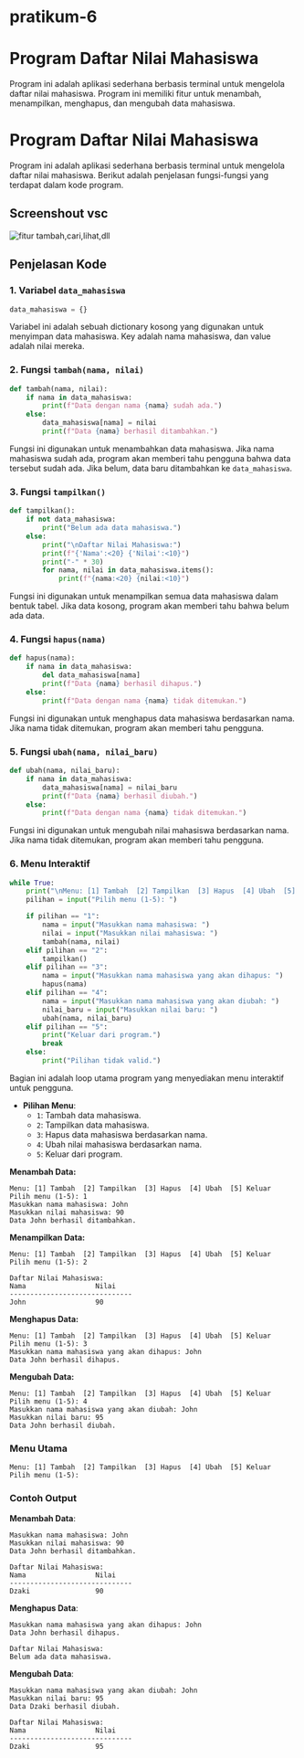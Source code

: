 # pratikum-6

# Program Daftar Nilai Mahasiswa

Program ini adalah aplikasi sederhana berbasis terminal untuk mengelola daftar nilai mahasiswa.
Program ini memiliki fitur untuk menambah, menampilkan, menghapus, dan mengubah data mahasiswa.


# Program Daftar Nilai Mahasiswa

Program ini adalah aplikasi sederhana berbasis terminal untuk mengelola daftar nilai mahasiswa.
Berikut adalah penjelasan fungsi-fungsi yang terdapat dalam kode program.
## Screenshout vsc

![fitur tambah,cari,lihat,dll](https://github.com/user-attachments/assets/10ef2acb-8396-41d0-9053-ad0e0bf0f196)

## Penjelasan Kode

### 1. Variabel `data_mahasiswa`
```python
data_mahasiswa = {}
```
Variabel ini adalah sebuah dictionary kosong yang digunakan untuk menyimpan data mahasiswa. 
Key adalah nama mahasiswa, dan value adalah nilai mereka.

### 2. Fungsi `tambah(nama, nilai)`
```python
def tambah(nama, nilai):
    if nama in data_mahasiswa:
        print(f"Data dengan nama {nama} sudah ada.")
    else:
        data_mahasiswa[nama] = nilai
        print(f"Data {nama} berhasil ditambahkan.")
```
Fungsi ini digunakan untuk menambahkan data mahasiswa. Jika nama mahasiswa sudah ada, program akan memberi tahu pengguna bahwa data tersebut sudah ada. Jika belum, data baru ditambahkan ke `data_mahasiswa`.

### 3. Fungsi `tampilkan()`
```python
def tampilkan():
    if not data_mahasiswa:
        print("Belum ada data mahasiswa.")
    else:
        print("\nDaftar Nilai Mahasiswa:")
        print(f"{'Nama':<20} {'Nilai':<10}")
        print("-" * 30)
        for nama, nilai in data_mahasiswa.items():
            print(f"{nama:<20} {nilai:<10}")
```
Fungsi ini digunakan untuk menampilkan semua data mahasiswa dalam bentuk tabel. 
Jika data kosong, program akan memberi tahu bahwa belum ada data.

### 4. Fungsi `hapus(nama)`
```python
def hapus(nama):
    if nama in data_mahasiswa:
        del data_mahasiswa[nama]
        print(f"Data {nama} berhasil dihapus.")
    else:
        print(f"Data dengan nama {nama} tidak ditemukan.")
```
Fungsi ini digunakan untuk menghapus data mahasiswa berdasarkan nama. 
Jika nama tidak ditemukan, program akan memberi tahu pengguna.

### 5. Fungsi `ubah(nama, nilai_baru)`
```python
def ubah(nama, nilai_baru):
    if nama in data_mahasiswa:
        data_mahasiswa[nama] = nilai_baru
        print(f"Data {nama} berhasil diubah.")
    else:
        print(f"Data dengan nama {nama} tidak ditemukan.")
```
Fungsi ini digunakan untuk mengubah nilai mahasiswa berdasarkan nama. 
Jika nama tidak ditemukan, program akan memberi tahu pengguna.

### 6. Menu Interaktif
```python
while True:
    print("\nMenu: [1] Tambah  [2] Tampilkan  [3] Hapus  [4] Ubah  [5] Keluar")
    pilihan = input("Pilih menu (1-5): ")

    if pilihan == "1":
        nama = input("Masukkan nama mahasiswa: ")
        nilai = input("Masukkan nilai mahasiswa: ")
        tambah(nama, nilai)
    elif pilihan == "2":
        tampilkan()
    elif pilihan == "3":
        nama = input("Masukkan nama mahasiswa yang akan dihapus: ")
        hapus(nama)
    elif pilihan == "4":
        nama = input("Masukkan nama mahasiswa yang akan diubah: ")
        nilai_baru = input("Masukkan nilai baru: ")
        ubah(nama, nilai_baru)
    elif pilihan == "5":
        print("Keluar dari program.")
        break
    else:
        print("Pilihan tidak valid.")
```
Bagian ini adalah loop utama program yang menyediakan menu interaktif untuk pengguna.
- **Pilihan Menu**:
  - `1`: Tambah data mahasiswa.
  - `2`: Tampilkan data mahasiswa.
  - `3`: Hapus data mahasiswa berdasarkan nama.
  - `4`: Ubah nilai mahasiswa berdasarkan nama.
  - `5`: Keluar dari program.


**Menambah Data:**
```
Menu: [1] Tambah  [2] Tampilkan  [3] Hapus  [4] Ubah  [5] Keluar
Pilih menu (1-5): 1
Masukkan nama mahasiswa: John
Masukkan nilai mahasiswa: 90
Data John berhasil ditambahkan.
```

**Menampilkan Data:**
```
Menu: [1] Tambah  [2] Tampilkan  [3] Hapus  [4] Ubah  [5] Keluar
Pilih menu (1-5): 2

Daftar Nilai Mahasiswa:
Nama                 Nilai     
------------------------------
John                 90        
```

**Menghapus Data:**
```
Menu: [1] Tambah  [2] Tampilkan  [3] Hapus  [4] Ubah  [5] Keluar
Pilih menu (1-5): 3
Masukkan nama mahasiswa yang akan dihapus: John
Data John berhasil dihapus.
```

**Mengubah Data:**
```
Menu: [1] Tambah  [2] Tampilkan  [3] Hapus  [4] Ubah  [5] Keluar
Pilih menu (1-5): 4
Masukkan nama mahasiswa yang akan diubah: John
Masukkan nilai baru: 95
Data John berhasil diubah.
```


### Menu Utama
```
Menu: [1] Tambah  [2] Tampilkan  [3] Hapus  [4] Ubah  [5] Keluar
Pilih menu (1-5): 
```

### Contoh Output
**Menambah Data**:
```
Masukkan nama mahasiswa: John
Masukkan nilai mahasiswa: 90
Data John berhasil ditambahkan.

Daftar Nilai Mahasiswa:
Nama                 Nilai     
------------------------------
Dzaki                90        
```

**Menghapus Data**:
```
Masukkan nama mahasiswa yang akan dihapus: John
Data John berhasil dihapus.

Daftar Nilai Mahasiswa:
Belum ada data mahasiswa.
```

**Mengubah Data**:
```
Masukkan nama mahasiswa yang akan diubah: John
Masukkan nilai baru: 95
Data Dzaki berhasil diubah.

Daftar Nilai Mahasiswa:
Nama                 Nilai     
------------------------------
Dzaki                95        
```

